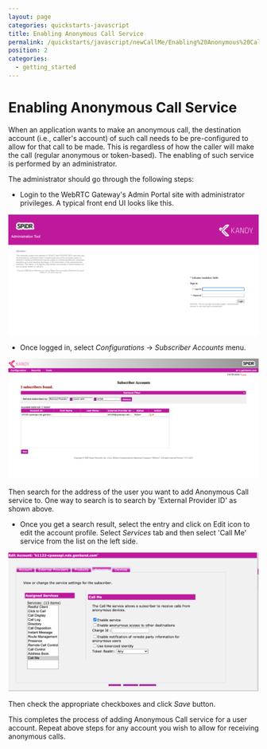```yaml
---
layout: page
categories: quickstarts-javascript
title: Enabling Anonymous Call Service
permalink: /quickstarts/javascript/newCallMe/Enabling%20Anonymous%20Call%20Service
position: 2
categories:
  - getting_started
---
```


# Enabling Anonymous Call Service

When an application wants to make an anonymous call, the destination account (i.e., caller's account) of such call needs to be pre-configured to allow for that call to be made. This is regardless of how the caller will make the call (regular anonymous or token-based). The enabling of such service is performed by an administrator.

The administrator should go through the following steps:

- Login to the WebRTC Gateway's Admin Portal site with administrator privileges. A typical front end UI looks like this.

![Admin Portal](admin_portal.png)

- Once logged in, select _Configurations_ -> _Subscriber Accounts_ menu.

![Subscriber Accounts](subscriber_accounts.png)

Then search for the address of the user you want to add Anonymous Call service to.
One way to search is to search by 'External Provider ID' as shown above.

- Once you get a search result, select the entry and click on Edit icon to edit the account profile. Select _Services_ tab and then select 'Call Me' service from the list on the left side.

![Adding CallMe Service](adding_callme_service.png)

Then check the appropriate checkboxes and click _Save_ button.

This completes the process of adding Anonymous Call service for a user account.
Repeat above steps for any account you wish to allow for receiving anonymous calls.

